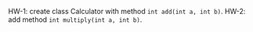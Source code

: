 HW-1: create class Calculator with method `int add(int a, int b)`.
HW-2: add method `int multiply(int a, int b)`.
